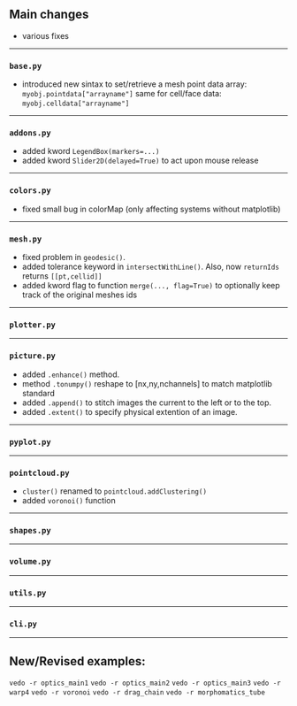 ## Main changes

- various fixes

---
### `base.py`

- introduced new sintax to set/retrieve a mesh point data array: `myobj.pointdata["arrayname"]`
same for cell/face data: `myobj.celldata["arrayname"]`

---
### `addons.py`

- added kword `LegendBox(markers=...)`
- added kword `Slider2D(delayed=True)` to act upon mouse release

---
### `colors.py`

- fixed small bug in colorMap (only affecting systems without matplotlib)

---
### `mesh.py`

- fixed problem in `geodesic()`.
- added tolerance keyword in `intersectWithLine()`. Also, now `returnIds` returns `[[pt,cellid]]`
- added kword flag to function `merge(..., flag=True)` to optionally keep track of the original meshes ids

---
### `plotter.py`

---
### `picture.py`

- added `.enhance()` method.
- method `.tonumpy()` reshape to [nx,ny,nchannels] to match matplotlib standard
- added `.append()` to stitch images the current to the left or to the top.
- added `.extent()` to specify physical extention of an image.

---
### `pyplot.py`


---
### `pointcloud.py`

- `cluster()` renamed to `pointcloud.addClustering()`
- added `voronoi()` function

---
### `shapes.py`

---
### `volume.py`

---
### `utils.py`


---
### `cli.py`

-------------------------

## New/Revised examples:

`vedo -r optics_main1`
`vedo -r optics_main2`
`vedo -r optics_main3`
`vedo -r warp4`
`vedo -r voronoi`
`vedo -r drag_chain`
`vedo -r morphomatics_tube`

